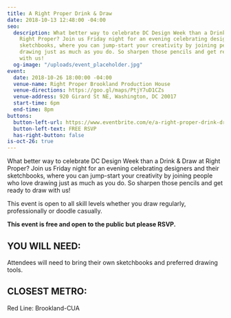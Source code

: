 ```yaml
---
title: A Right Proper Drink & Draw
date: 2018-10-13 12:48:00 -04:00
seo:
  description: What better way to celebrate DC Design Week than a Drink & Draw at
    Right Proper? Join us Friday night for an evening celebrating designers and their
    sketchbooks, where you can jump-start your creativity by joining people who love
    drawing just as much as you do. So sharpen those pencils and get ready to draw
    with us!
  og-image: "/uploads/event_placeholder.jpg"
event:
  date: 2018-10-26 18:00:00 -04:00
  venue-name: Right Proper Brookland Production House
  venue-directions: https://goo.gl/maps/PtjY7uD1CZs
  venue-address: 920 Girard St NE, Washington, DC 20017
  start-time: 6pm
  end-time: 8pm
buttons:
  button-left-url: https://www.eventbrite.com/e/a-right-proper-drink-draw-tickets-51331710528
  button-left-text: FREE RSVP
  has-right-button: false
is-oct-26: true
---
```


What better way to celebrate DC Design Week than a Drink & Draw at Right Proper? Join us Friday night for an evening celebrating designers and their sketchbooks, where you can jump-start your creativity by joining people who love drawing just as much as you do. So sharpen those pencils and get ready to draw with us!

This event is open to all skill levels whether you draw regularly, professionally or doodle casually.

**This event is free and open to the public but please RSVP.** 


## YOU WILL NEED:
Attendees will need to bring their own sketchbooks and preferred drawing tools.

## CLOSEST METRO:
Red Line: Brookland-CUA 
